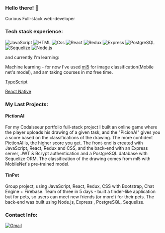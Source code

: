 ### Hello there! 👋
Curious Full-stack web-developer

### Tech stack experience:

  <p>
   <img alt="JavaScript" src="https://img.shields.io/badge/JavaScript-F7DF1E?logo=javascript&logoColor=white&style=for-the-badge" />
  <img alt="HTML" src="https://img.shields.io/badge/HTML-E34F26?logo=html5&logoColor=white&style=for-the-badge" />
  <img alt="Css" src="https://img.shields.io/badge/CSS-1572B6?logo=css3&logoColor=white&style=for-the-badge" />
  <img alt="React" src="https://img.shields.io/badge/React-61DAFB?logo=react&logoColor=white&style=for-the-badge" />
  <img alt="Redux" src="https://img.shields.io/badge/Redux-764ABC?logo=redux&logoColor=white&style=for-the-badge" />
  <img alt="Express" src="https://img.shields.io/badge/Express-000000?logo=express&logoColor=white&style=for-the-badge" />
  <img alt="PostgreSQL" src="https://img.shields.io/badge/PostgreSQL-4169E1?logo=postgresql&logoColor=white&style=for-the-badge" />
  <img alt="Sequelize" src="https://img.shields.io/badge/Sequelize-52B0E7?logo=sequelize&logoColor=white&style=for-the-badge" />
  <img alt="Node.js" src="https://img.shields.io/badge/Node.js-339933?logo=node.js&logoColor=white&style=for-the-badge" />
 
  
 and currently I'm learning:
  <p>
  Machine learning - for now I've used <a href="https://ml5js.org/">ml5<a> for image classification(Mobile net's model), and am taking courses in mz free time.
  </p><p>
 <a href="https://www.typescriptlang.org/">TypeScript<a>
  </p> <a href="https://reactnative.dev/">React Native<a>
  </p>

### My Last Projects:

#### PictionAI

For my Codaisseur portfolio full-stack project I built an online game where the player uploads his drawing of a given task, and the "PicionAI" gives you a score based on the classifications of the drawing. The more confident PictionAI is, the higher score you get. The front-end is created with JavaScript, React, Redux and CSS, and the back-end with an Express server, JWT & Bcrypt authentication and a PostgreSQL database with Sequelize ORM. The classification of the drawing comes from ml5 with MobileNet's pre-trained model.

#### TinPet

Group project, using JavaScript, React, Redux, CSS with Bootstrap, Chat Engine + Firebase.
Team of three in 5 days - built a tinder-like application but for pets, so users can meet new friends (or more!) for their pets.
The back-end was built using Node.js, Express , PostgreSQL, Sequelize.

### Contact Info:

  <p>
 
  <a href="mailto:marijan.muftic@gmail.com"><img alt="Gmail" src="https://img.shields.io/badge/Gmail-EA4335?logo=gmail&logoColor=white&style=for-the-badge" /></a>
  </p>
